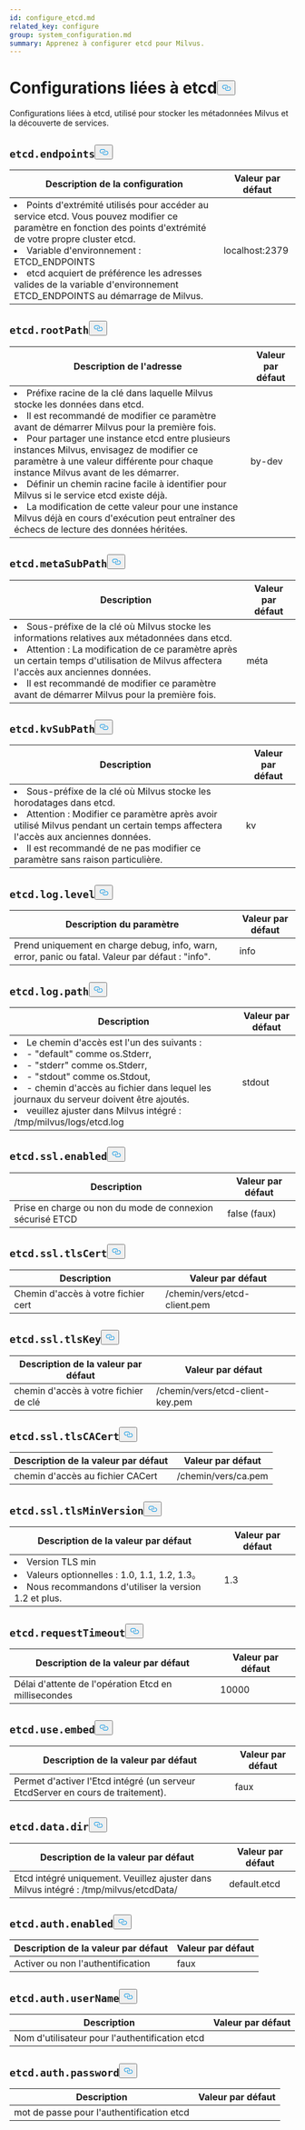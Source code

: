 ```yaml
---
id: configure_etcd.md
related_key: configure
group: system_configuration.md
summary: Apprenez à configurer etcd pour Milvus.
---
```

<h1 id="etcd-related-Configurations" class="common-anchor-header">Configurations liées à etcd<button data-href="#etcd-related-Configurations" class="anchor-icon" translate="no">
      <svg translate="no"
        aria-hidden="true"
        focusable="false"
        height="20"
        version="1.1"
        viewBox="0 0 16 16"
        width="16"
      >
        <path
          fill="#0092E4"
          fill-rule="evenodd"
          d="M4 9h1v1H4c-1.5 0-3-1.69-3-3.5S2.55 3 4 3h4c1.45 0 3 1.69 3 3.5 0 1.41-.91 2.72-2 3.25V8.59c.58-.45 1-1.27 1-2.09C10 5.22 8.98 4 8 4H4c-.98 0-2 1.22-2 2.5S3 9 4 9zm9-3h-1v1h1c1 0 2 1.22 2 2.5S13.98 12 13 12H9c-.98 0-2-1.22-2-2.5 0-.83.42-1.64 1-2.09V6.25c-1.09.53-2 1.84-2 3.25C6 11.31 7.55 13 9 13h4c1.45 0 3-1.69 3-3.5S14.5 6 13 6z"
        ></path>
      </svg>
    </button></h1><p>Configurations liées à etcd, utilisé pour stocker les métadonnées Milvus et la découverte de services.</p>
<h2 id="etcdendpoints" class="common-anchor-header"><code translate="no">etcd.endpoints</code><button data-href="#etcdendpoints" class="anchor-icon" translate="no">
      <svg translate="no"
        aria-hidden="true"
        focusable="false"
        height="20"
        version="1.1"
        viewBox="0 0 16 16"
        width="16"
      >
        <path
          fill="#0092E4"
          fill-rule="evenodd"
          d="M4 9h1v1H4c-1.5 0-3-1.69-3-3.5S2.55 3 4 3h4c1.45 0 3 1.69 3 3.5 0 1.41-.91 2.72-2 3.25V8.59c.58-.45 1-1.27 1-2.09C10 5.22 8.98 4 8 4H4c-.98 0-2 1.22-2 2.5S3 9 4 9zm9-3h-1v1h1c1 0 2 1.22 2 2.5S13.98 12 13 12H9c-.98 0-2-1.22-2-2.5 0-.83.42-1.64 1-2.09V6.25c-1.09.53-2 1.84-2 3.25C6 11.31 7.55 13 9 13h4c1.45 0 3-1.69 3-3.5S14.5 6 13 6z"
        ></path>
      </svg>
    </button></h2><table id="etcd.endpoints">
  <thead>
    <tr>
      <th class="width80">Description de la configuration</th>
      <th class="width20">Valeur par défaut</th> 
    </tr>
  </thead>
  <tbody>
    <tr>
      <td>
        <li>Points d'extrémité utilisés pour accéder au service etcd. Vous pouvez modifier ce paramètre en fonction des points d'extrémité de votre propre cluster etcd.</li>      
        <li>Variable d'environnement : ETCD_ENDPOINTS</li>      
        <li>etcd acquiert de préférence les adresses valides de la variable d'environnement ETCD_ENDPOINTS au démarrage de Milvus.</li>      </td>
      <td>localhost:2379</td>
    </tr>
  </tbody>
</table>
<h2 id="etcdrootPath" class="common-anchor-header"><code translate="no">etcd.rootPath</code><button data-href="#etcdrootPath" class="anchor-icon" translate="no">
      <svg translate="no"
        aria-hidden="true"
        focusable="false"
        height="20"
        version="1.1"
        viewBox="0 0 16 16"
        width="16"
      >
        <path
          fill="#0092E4"
          fill-rule="evenodd"
          d="M4 9h1v1H4c-1.5 0-3-1.69-3-3.5S2.55 3 4 3h4c1.45 0 3 1.69 3 3.5 0 1.41-.91 2.72-2 3.25V8.59c.58-.45 1-1.27 1-2.09C10 5.22 8.98 4 8 4H4c-.98 0-2 1.22-2 2.5S3 9 4 9zm9-3h-1v1h1c1 0 2 1.22 2 2.5S13.98 12 13 12H9c-.98 0-2-1.22-2-2.5 0-.83.42-1.64 1-2.09V6.25c-1.09.53-2 1.84-2 3.25C6 11.31 7.55 13 9 13h4c1.45 0 3-1.69 3-3.5S14.5 6 13 6z"
        ></path>
      </svg>
    </button></h2><table id="etcd.rootPath">
  <thead>
    <tr>
      <th class="width80">Description de l'adresse</th>
      <th class="width20">Valeur par défaut</th> 
    </tr>
  </thead>
  <tbody>
    <tr>
      <td>
        <li>Préfixe racine de la clé dans laquelle Milvus stocke les données dans etcd.</li>      
        <li>Il est recommandé de modifier ce paramètre avant de démarrer Milvus pour la première fois.</li>      
        <li>Pour partager une instance etcd entre plusieurs instances Milvus, envisagez de modifier ce paramètre à une valeur différente pour chaque instance Milvus avant de les démarrer.</li>      
        <li>Définir un chemin racine facile à identifier pour Milvus si le service etcd existe déjà.</li>      
        <li>La modification de cette valeur pour une instance Milvus déjà en cours d'exécution peut entraîner des échecs de lecture des données héritées.</li>      </td>
      <td>by-dev</td>
    </tr>
  </tbody>
</table>
<h2 id="etcdmetaSubPath" class="common-anchor-header"><code translate="no">etcd.metaSubPath</code><button data-href="#etcdmetaSubPath" class="anchor-icon" translate="no">
      <svg translate="no"
        aria-hidden="true"
        focusable="false"
        height="20"
        version="1.1"
        viewBox="0 0 16 16"
        width="16"
      >
        <path
          fill="#0092E4"
          fill-rule="evenodd"
          d="M4 9h1v1H4c-1.5 0-3-1.69-3-3.5S2.55 3 4 3h4c1.45 0 3 1.69 3 3.5 0 1.41-.91 2.72-2 3.25V8.59c.58-.45 1-1.27 1-2.09C10 5.22 8.98 4 8 4H4c-.98 0-2 1.22-2 2.5S3 9 4 9zm9-3h-1v1h1c1 0 2 1.22 2 2.5S13.98 12 13 12H9c-.98 0-2-1.22-2-2.5 0-.83.42-1.64 1-2.09V6.25c-1.09.53-2 1.84-2 3.25C6 11.31 7.55 13 9 13h4c1.45 0 3-1.69 3-3.5S14.5 6 13 6z"
        ></path>
      </svg>
    </button></h2><table id="etcd.metaSubPath">
  <thead>
    <tr>
      <th class="width80">Description</th>
      <th class="width20">Valeur par défaut</th> 
    </tr>
  </thead>
  <tbody>
    <tr>
      <td>
        <li>Sous-préfixe de la clé où Milvus stocke les informations relatives aux métadonnées dans etcd.</li>      
        <li>Attention : La modification de ce paramètre après un certain temps d'utilisation de Milvus affectera l'accès aux anciennes données.</li>      
        <li>Il est recommandé de modifier ce paramètre avant de démarrer Milvus pour la première fois.</li>      </td>
      <td>méta</td>
    </tr>
  </tbody>
</table>
<h2 id="etcdkvSubPath" class="common-anchor-header"><code translate="no">etcd.kvSubPath</code><button data-href="#etcdkvSubPath" class="anchor-icon" translate="no">
      <svg translate="no"
        aria-hidden="true"
        focusable="false"
        height="20"
        version="1.1"
        viewBox="0 0 16 16"
        width="16"
      >
        <path
          fill="#0092E4"
          fill-rule="evenodd"
          d="M4 9h1v1H4c-1.5 0-3-1.69-3-3.5S2.55 3 4 3h4c1.45 0 3 1.69 3 3.5 0 1.41-.91 2.72-2 3.25V8.59c.58-.45 1-1.27 1-2.09C10 5.22 8.98 4 8 4H4c-.98 0-2 1.22-2 2.5S3 9 4 9zm9-3h-1v1h1c1 0 2 1.22 2 2.5S13.98 12 13 12H9c-.98 0-2-1.22-2-2.5 0-.83.42-1.64 1-2.09V6.25c-1.09.53-2 1.84-2 3.25C6 11.31 7.55 13 9 13h4c1.45 0 3-1.69 3-3.5S14.5 6 13 6z"
        ></path>
      </svg>
    </button></h2><table id="etcd.kvSubPath">
  <thead>
    <tr>
      <th class="width80">Description</th>
      <th class="width20">Valeur par défaut</th> 
    </tr>
  </thead>
  <tbody>
    <tr>
      <td>
        <li>Sous-préfixe de la clé où Milvus stocke les horodatages dans etcd.</li>      
        <li>Attention : Modifier ce paramètre après avoir utilisé Milvus pendant un certain temps affectera l'accès aux anciennes données.</li>      
        <li>Il est recommandé de ne pas modifier ce paramètre sans raison particulière.</li>      </td>
      <td>kv</td>
    </tr>
  </tbody>
</table>
<h2 id="etcdloglevel" class="common-anchor-header"><code translate="no">etcd.log.level</code><button data-href="#etcdloglevel" class="anchor-icon" translate="no">
      <svg translate="no"
        aria-hidden="true"
        focusable="false"
        height="20"
        version="1.1"
        viewBox="0 0 16 16"
        width="16"
      >
        <path
          fill="#0092E4"
          fill-rule="evenodd"
          d="M4 9h1v1H4c-1.5 0-3-1.69-3-3.5S2.55 3 4 3h4c1.45 0 3 1.69 3 3.5 0 1.41-.91 2.72-2 3.25V8.59c.58-.45 1-1.27 1-2.09C10 5.22 8.98 4 8 4H4c-.98 0-2 1.22-2 2.5S3 9 4 9zm9-3h-1v1h1c1 0 2 1.22 2 2.5S13.98 12 13 12H9c-.98 0-2-1.22-2-2.5 0-.83.42-1.64 1-2.09V6.25c-1.09.53-2 1.84-2 3.25C6 11.31 7.55 13 9 13h4c1.45 0 3-1.69 3-3.5S14.5 6 13 6z"
        ></path>
      </svg>
    </button></h2><table id="etcd.log.level">
  <thead>
    <tr>
      <th class="width80">Description du paramètre</th>
      <th class="width20">Valeur par défaut</th> 
    </tr>
  </thead>
  <tbody>
    <tr>
      <td>        Prend uniquement en charge debug, info, warn, error, panic ou fatal. Valeur par défaut : "info".      </td>
      <td>info</td>
    </tr>
  </tbody>
</table>
<h2 id="etcdlogpath" class="common-anchor-header"><code translate="no">etcd.log.path</code><button data-href="#etcdlogpath" class="anchor-icon" translate="no">
      <svg translate="no"
        aria-hidden="true"
        focusable="false"
        height="20"
        version="1.1"
        viewBox="0 0 16 16"
        width="16"
      >
        <path
          fill="#0092E4"
          fill-rule="evenodd"
          d="M4 9h1v1H4c-1.5 0-3-1.69-3-3.5S2.55 3 4 3h4c1.45 0 3 1.69 3 3.5 0 1.41-.91 2.72-2 3.25V8.59c.58-.45 1-1.27 1-2.09C10 5.22 8.98 4 8 4H4c-.98 0-2 1.22-2 2.5S3 9 4 9zm9-3h-1v1h1c1 0 2 1.22 2 2.5S13.98 12 13 12H9c-.98 0-2-1.22-2-2.5 0-.83.42-1.64 1-2.09V6.25c-1.09.53-2 1.84-2 3.25C6 11.31 7.55 13 9 13h4c1.45 0 3-1.69 3-3.5S14.5 6 13 6z"
        ></path>
      </svg>
    </button></h2><table id="etcd.log.path">
  <thead>
    <tr>
      <th class="width80">Description</th>
      <th class="width20">Valeur par défaut</th> 
    </tr>
  </thead>
  <tbody>
    <tr>
      <td>
        <li>Le chemin d'accès est l'un des suivants :</li>      
        <li> - "default" comme os.Stderr,</li>      
        <li> - "stderr" comme os.Stderr,</li>      
        <li> - "stdout" comme os.Stdout,</li>      
        <li> - chemin d'accès au fichier dans lequel les journaux du serveur doivent être ajoutés.</li>      
        <li>veuillez ajuster dans Milvus intégré : /tmp/milvus/logs/etcd.log</li>      </td>
      <td>stdout</td>
    </tr>
  </tbody>
</table>
<h2 id="etcdsslenabled" class="common-anchor-header"><code translate="no">etcd.ssl.enabled</code><button data-href="#etcdsslenabled" class="anchor-icon" translate="no">
      <svg translate="no"
        aria-hidden="true"
        focusable="false"
        height="20"
        version="1.1"
        viewBox="0 0 16 16"
        width="16"
      >
        <path
          fill="#0092E4"
          fill-rule="evenodd"
          d="M4 9h1v1H4c-1.5 0-3-1.69-3-3.5S2.55 3 4 3h4c1.45 0 3 1.69 3 3.5 0 1.41-.91 2.72-2 3.25V8.59c.58-.45 1-1.27 1-2.09C10 5.22 8.98 4 8 4H4c-.98 0-2 1.22-2 2.5S3 9 4 9zm9-3h-1v1h1c1 0 2 1.22 2 2.5S13.98 12 13 12H9c-.98 0-2-1.22-2-2.5 0-.83.42-1.64 1-2.09V6.25c-1.09.53-2 1.84-2 3.25C6 11.31 7.55 13 9 13h4c1.45 0 3-1.69 3-3.5S14.5 6 13 6z"
        ></path>
      </svg>
    </button></h2><table id="etcd.ssl.enabled">
  <thead>
    <tr>
      <th class="width80">Description</th>
      <th class="width20">Valeur par défaut</th> 
    </tr>
  </thead>
  <tbody>
    <tr>
      <td>        Prise en charge ou non du mode de connexion sécurisé ETCD    </td>
      <td>false (faux)</td>
    </tr>
  </tbody>
</table>
<h2 id="etcdssltlsCert" class="common-anchor-header"><code translate="no">etcd.ssl.tlsCert</code><button data-href="#etcdssltlsCert" class="anchor-icon" translate="no">
      <svg translate="no"
        aria-hidden="true"
        focusable="false"
        height="20"
        version="1.1"
        viewBox="0 0 16 16"
        width="16"
      >
        <path
          fill="#0092E4"
          fill-rule="evenodd"
          d="M4 9h1v1H4c-1.5 0-3-1.69-3-3.5S2.55 3 4 3h4c1.45 0 3 1.69 3 3.5 0 1.41-.91 2.72-2 3.25V8.59c.58-.45 1-1.27 1-2.09C10 5.22 8.98 4 8 4H4c-.98 0-2 1.22-2 2.5S3 9 4 9zm9-3h-1v1h1c1 0 2 1.22 2 2.5S13.98 12 13 12H9c-.98 0-2-1.22-2-2.5 0-.83.42-1.64 1-2.09V6.25c-1.09.53-2 1.84-2 3.25C6 11.31 7.55 13 9 13h4c1.45 0 3-1.69 3-3.5S14.5 6 13 6z"
        ></path>
      </svg>
    </button></h2><table id="etcd.ssl.tlsCert">
  <thead>
    <tr>
      <th class="width80">Description</th>
      <th class="width20">Valeur par défaut</th> 
    </tr>
  </thead>
  <tbody>
    <tr>
      <td>        Chemin d'accès à votre fichier cert    </td>
      <td>/chemin/vers/etcd-client.pem</td>
    </tr>
  </tbody>
</table>
<h2 id="etcdssltlsKey" class="common-anchor-header"><code translate="no">etcd.ssl.tlsKey</code><button data-href="#etcdssltlsKey" class="anchor-icon" translate="no">
      <svg translate="no"
        aria-hidden="true"
        focusable="false"
        height="20"
        version="1.1"
        viewBox="0 0 16 16"
        width="16"
      >
        <path
          fill="#0092E4"
          fill-rule="evenodd"
          d="M4 9h1v1H4c-1.5 0-3-1.69-3-3.5S2.55 3 4 3h4c1.45 0 3 1.69 3 3.5 0 1.41-.91 2.72-2 3.25V8.59c.58-.45 1-1.27 1-2.09C10 5.22 8.98 4 8 4H4c-.98 0-2 1.22-2 2.5S3 9 4 9zm9-3h-1v1h1c1 0 2 1.22 2 2.5S13.98 12 13 12H9c-.98 0-2-1.22-2-2.5 0-.83.42-1.64 1-2.09V6.25c-1.09.53-2 1.84-2 3.25C6 11.31 7.55 13 9 13h4c1.45 0 3-1.69 3-3.5S14.5 6 13 6z"
        ></path>
      </svg>
    </button></h2><table id="etcd.ssl.tlsKey">
  <thead>
    <tr>
      <th class="width80">Description de la valeur par défaut</th>
      <th class="width20">Valeur par défaut</th> 
    </tr>
  </thead>
  <tbody>
    <tr>
      <td>        chemin d'accès à votre fichier de clé    </td>
      <td>/chemin/vers/etcd-client-key.pem</td>
    </tr>
  </tbody>
</table>
<h2 id="etcdssltlsCACert" class="common-anchor-header"><code translate="no">etcd.ssl.tlsCACert</code><button data-href="#etcdssltlsCACert" class="anchor-icon" translate="no">
      <svg translate="no"
        aria-hidden="true"
        focusable="false"
        height="20"
        version="1.1"
        viewBox="0 0 16 16"
        width="16"
      >
        <path
          fill="#0092E4"
          fill-rule="evenodd"
          d="M4 9h1v1H4c-1.5 0-3-1.69-3-3.5S2.55 3 4 3h4c1.45 0 3 1.69 3 3.5 0 1.41-.91 2.72-2 3.25V8.59c.58-.45 1-1.27 1-2.09C10 5.22 8.98 4 8 4H4c-.98 0-2 1.22-2 2.5S3 9 4 9zm9-3h-1v1h1c1 0 2 1.22 2 2.5S13.98 12 13 12H9c-.98 0-2-1.22-2-2.5 0-.83.42-1.64 1-2.09V6.25c-1.09.53-2 1.84-2 3.25C6 11.31 7.55 13 9 13h4c1.45 0 3-1.69 3-3.5S14.5 6 13 6z"
        ></path>
      </svg>
    </button></h2><table id="etcd.ssl.tlsCACert">
  <thead>
    <tr>
      <th class="width80">Description de la valeur par défaut</th>
      <th class="width20">Valeur par défaut</th> 
    </tr>
  </thead>
  <tbody>
    <tr>
      <td>        chemin d'accès au fichier CACert      </td>
      <td>/chemin/vers/ca.pem</td>
    </tr>
  </tbody>
</table>
<h2 id="etcdssltlsMinVersion" class="common-anchor-header"><code translate="no">etcd.ssl.tlsMinVersion</code><button data-href="#etcdssltlsMinVersion" class="anchor-icon" translate="no">
      <svg translate="no"
        aria-hidden="true"
        focusable="false"
        height="20"
        version="1.1"
        viewBox="0 0 16 16"
        width="16"
      >
        <path
          fill="#0092E4"
          fill-rule="evenodd"
          d="M4 9h1v1H4c-1.5 0-3-1.69-3-3.5S2.55 3 4 3h4c1.45 0 3 1.69 3 3.5 0 1.41-.91 2.72-2 3.25V8.59c.58-.45 1-1.27 1-2.09C10 5.22 8.98 4 8 4H4c-.98 0-2 1.22-2 2.5S3 9 4 9zm9-3h-1v1h1c1 0 2 1.22 2 2.5S13.98 12 13 12H9c-.98 0-2-1.22-2-2.5 0-.83.42-1.64 1-2.09V6.25c-1.09.53-2 1.84-2 3.25C6 11.31 7.55 13 9 13h4c1.45 0 3-1.69 3-3.5S14.5 6 13 6z"
        ></path>
      </svg>
    </button></h2><table id="etcd.ssl.tlsMinVersion">
  <thead>
    <tr>
      <th class="width80">Description de la valeur par défaut</th>
      <th class="width20">Valeur par défaut</th> 
    </tr>
  </thead>
  <tbody>
    <tr>
      <td>
        <li>Version TLS min</li>      
        <li>Valeurs optionnelles : 1.0, 1.1, 1.2, 1.3。</li>      
        <li>Nous recommandons d'utiliser la version 1.2 et plus.</li>      </td>
      <td>1.3</td>
    </tr>
  </tbody>
</table>
<h2 id="etcdrequestTimeout" class="common-anchor-header"><code translate="no">etcd.requestTimeout</code><button data-href="#etcdrequestTimeout" class="anchor-icon" translate="no">
      <svg translate="no"
        aria-hidden="true"
        focusable="false"
        height="20"
        version="1.1"
        viewBox="0 0 16 16"
        width="16"
      >
        <path
          fill="#0092E4"
          fill-rule="evenodd"
          d="M4 9h1v1H4c-1.5 0-3-1.69-3-3.5S2.55 3 4 3h4c1.45 0 3 1.69 3 3.5 0 1.41-.91 2.72-2 3.25V8.59c.58-.45 1-1.27 1-2.09C10 5.22 8.98 4 8 4H4c-.98 0-2 1.22-2 2.5S3 9 4 9zm9-3h-1v1h1c1 0 2 1.22 2 2.5S13.98 12 13 12H9c-.98 0-2-1.22-2-2.5 0-.83.42-1.64 1-2.09V6.25c-1.09.53-2 1.84-2 3.25C6 11.31 7.55 13 9 13h4c1.45 0 3-1.69 3-3.5S14.5 6 13 6z"
        ></path>
      </svg>
    </button></h2><table id="etcd.requestTimeout">
  <thead>
    <tr>
      <th class="width80">Description de la valeur par défaut</th>
      <th class="width20">Valeur par défaut</th> 
    </tr>
  </thead>
  <tbody>
    <tr>
      <td>        Délai d'attente de l'opération Etcd en millisecondes      </td>
      <td>10000</td>
    </tr>
  </tbody>
</table>
<h2 id="etcduseembed" class="common-anchor-header"><code translate="no">etcd.use.embed</code><button data-href="#etcduseembed" class="anchor-icon" translate="no">
      <svg translate="no"
        aria-hidden="true"
        focusable="false"
        height="20"
        version="1.1"
        viewBox="0 0 16 16"
        width="16"
      >
        <path
          fill="#0092E4"
          fill-rule="evenodd"
          d="M4 9h1v1H4c-1.5 0-3-1.69-3-3.5S2.55 3 4 3h4c1.45 0 3 1.69 3 3.5 0 1.41-.91 2.72-2 3.25V8.59c.58-.45 1-1.27 1-2.09C10 5.22 8.98 4 8 4H4c-.98 0-2 1.22-2 2.5S3 9 4 9zm9-3h-1v1h1c1 0 2 1.22 2 2.5S13.98 12 13 12H9c-.98 0-2-1.22-2-2.5 0-.83.42-1.64 1-2.09V6.25c-1.09.53-2 1.84-2 3.25C6 11.31 7.55 13 9 13h4c1.45 0 3-1.69 3-3.5S14.5 6 13 6z"
        ></path>
      </svg>
    </button></h2><table id="etcd.use.embed">
  <thead>
    <tr>
      <th class="width80">Description de la valeur par défaut</th>
      <th class="width20">Valeur par défaut</th> 
    </tr>
  </thead>
  <tbody>
    <tr>
      <td>        Permet d'activer l'Etcd intégré (un serveur EtcdServer en cours de traitement).      </td>
      <td>faux</td>
    </tr>
  </tbody>
</table>
<h2 id="etcddatadir" class="common-anchor-header"><code translate="no">etcd.data.dir</code><button data-href="#etcddatadir" class="anchor-icon" translate="no">
      <svg translate="no"
        aria-hidden="true"
        focusable="false"
        height="20"
        version="1.1"
        viewBox="0 0 16 16"
        width="16"
      >
        <path
          fill="#0092E4"
          fill-rule="evenodd"
          d="M4 9h1v1H4c-1.5 0-3-1.69-3-3.5S2.55 3 4 3h4c1.45 0 3 1.69 3 3.5 0 1.41-.91 2.72-2 3.25V8.59c.58-.45 1-1.27 1-2.09C10 5.22 8.98 4 8 4H4c-.98 0-2 1.22-2 2.5S3 9 4 9zm9-3h-1v1h1c1 0 2 1.22 2 2.5S13.98 12 13 12H9c-.98 0-2-1.22-2-2.5 0-.83.42-1.64 1-2.09V6.25c-1.09.53-2 1.84-2 3.25C6 11.31 7.55 13 9 13h4c1.45 0 3-1.69 3-3.5S14.5 6 13 6z"
        ></path>
      </svg>
    </button></h2><table id="etcd.data.dir">
  <thead>
    <tr>
      <th class="width80">Description de la valeur par défaut</th>
      <th class="width20">Valeur par défaut</th> 
    </tr>
  </thead>
  <tbody>
    <tr>
      <td>        Etcd intégré uniquement. Veuillez ajuster dans Milvus intégré : /tmp/milvus/etcdData/      </td>
      <td>default.etcd</td>
    </tr>
  </tbody>
</table>
<h2 id="etcdauthenabled" class="common-anchor-header"><code translate="no">etcd.auth.enabled</code><button data-href="#etcdauthenabled" class="anchor-icon" translate="no">
      <svg translate="no"
        aria-hidden="true"
        focusable="false"
        height="20"
        version="1.1"
        viewBox="0 0 16 16"
        width="16"
      >
        <path
          fill="#0092E4"
          fill-rule="evenodd"
          d="M4 9h1v1H4c-1.5 0-3-1.69-3-3.5S2.55 3 4 3h4c1.45 0 3 1.69 3 3.5 0 1.41-.91 2.72-2 3.25V8.59c.58-.45 1-1.27 1-2.09C10 5.22 8.98 4 8 4H4c-.98 0-2 1.22-2 2.5S3 9 4 9zm9-3h-1v1h1c1 0 2 1.22 2 2.5S13.98 12 13 12H9c-.98 0-2-1.22-2-2.5 0-.83.42-1.64 1-2.09V6.25c-1.09.53-2 1.84-2 3.25C6 11.31 7.55 13 9 13h4c1.45 0 3-1.69 3-3.5S14.5 6 13 6z"
        ></path>
      </svg>
    </button></h2><table id="etcd.auth.enabled">
  <thead>
    <tr>
      <th class="width80">Description de la valeur par défaut</th>
      <th class="width20">Valeur par défaut</th> 
    </tr>
  </thead>
  <tbody>
    <tr>
      <td>        Activer ou non l'authentification      </td>
      <td>faux</td>
    </tr>
  </tbody>
</table>
<h2 id="etcdauthuserName" class="common-anchor-header"><code translate="no">etcd.auth.userName</code><button data-href="#etcdauthuserName" class="anchor-icon" translate="no">
      <svg translate="no"
        aria-hidden="true"
        focusable="false"
        height="20"
        version="1.1"
        viewBox="0 0 16 16"
        width="16"
      >
        <path
          fill="#0092E4"
          fill-rule="evenodd"
          d="M4 9h1v1H4c-1.5 0-3-1.69-3-3.5S2.55 3 4 3h4c1.45 0 3 1.69 3 3.5 0 1.41-.91 2.72-2 3.25V8.59c.58-.45 1-1.27 1-2.09C10 5.22 8.98 4 8 4H4c-.98 0-2 1.22-2 2.5S3 9 4 9zm9-3h-1v1h1c1 0 2 1.22 2 2.5S13.98 12 13 12H9c-.98 0-2-1.22-2-2.5 0-.83.42-1.64 1-2.09V6.25c-1.09.53-2 1.84-2 3.25C6 11.31 7.55 13 9 13h4c1.45 0 3-1.69 3-3.5S14.5 6 13 6z"
        ></path>
      </svg>
    </button></h2><table id="etcd.auth.userName">
  <thead>
    <tr>
      <th class="width80">Description</th>
      <th class="width20">Valeur par défaut</th> 
    </tr>
  </thead>
  <tbody>
    <tr>
      <td>        Nom d'utilisateur pour l'authentification etcd    </td>
      <td></td>
    </tr>
  </tbody>
</table>
<h2 id="etcdauthpassword" class="common-anchor-header"><code translate="no">etcd.auth.password</code><button data-href="#etcdauthpassword" class="anchor-icon" translate="no">
      <svg translate="no"
        aria-hidden="true"
        focusable="false"
        height="20"
        version="1.1"
        viewBox="0 0 16 16"
        width="16"
      >
        <path
          fill="#0092E4"
          fill-rule="evenodd"
          d="M4 9h1v1H4c-1.5 0-3-1.69-3-3.5S2.55 3 4 3h4c1.45 0 3 1.69 3 3.5 0 1.41-.91 2.72-2 3.25V8.59c.58-.45 1-1.27 1-2.09C10 5.22 8.98 4 8 4H4c-.98 0-2 1.22-2 2.5S3 9 4 9zm9-3h-1v1h1c1 0 2 1.22 2 2.5S13.98 12 13 12H9c-.98 0-2-1.22-2-2.5 0-.83.42-1.64 1-2.09V6.25c-1.09.53-2 1.84-2 3.25C6 11.31 7.55 13 9 13h4c1.45 0 3-1.69 3-3.5S14.5 6 13 6z"
        ></path>
      </svg>
    </button></h2><table id="etcd.auth.password">
  <thead>
    <tr>
      <th class="width80">Description</th>
      <th class="width20">Valeur par défaut</th> 
    </tr>
  </thead>
  <tbody>
    <tr>
      <td>        mot de passe pour l'authentification etcd    </td>
      <td></td>
    </tr>
  </tbody>
</table>
